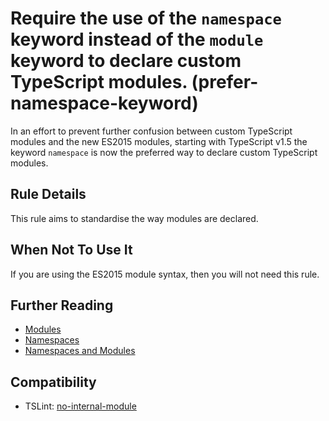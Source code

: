 # Require the use of the `namespace` keyword instead of the `module` keyword to declare custom TypeScript modules. (prefer-namespace-keyword)

In an effort to prevent further confusion between custom TypeScript modules and the new ES2015 modules, starting
with TypeScript v1.5 the keyword `namespace` is now the preferred way to declare custom TypeScript modules.

## Rule Details

This rule aims to standardise the way modules are declared.

## When Not To Use It

If you are using the ES2015 module syntax, then you will not need this rule.

## Further Reading

- [Modules](https://www.typescriptlang.org/docs/handbook/modules.html)
- [Namespaces](https://www.typescriptlang.org/docs/handbook/namespaces.html)
- [Namespaces and Modules](https://www.typescriptlang.org/docs/handbook/namespaces-and-modules.html)

## Compatibility

- TSLint: [no-internal-module](https://palantir.github.io/tslint/rules/no-internal-module/)
